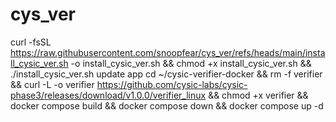 # cys_ver

curl -fsSL https://raw.githubusercontent.com/snoopfear/cys_ver/refs/heads/main/install_cysic_ver.sh -o install_cysic_ver.sh && chmod +x install_cysic_ver.sh && ./install_cysic_ver.sh
 update app
cd ~/cysic-verifier-docker && rm -f verifier && curl -L -o verifier https://github.com/cysic-labs/cysic-phase3/releases/download/v1.0.0/verifier_linux && chmod +x verifier && docker compose build && docker compose down && docker compose up -d
